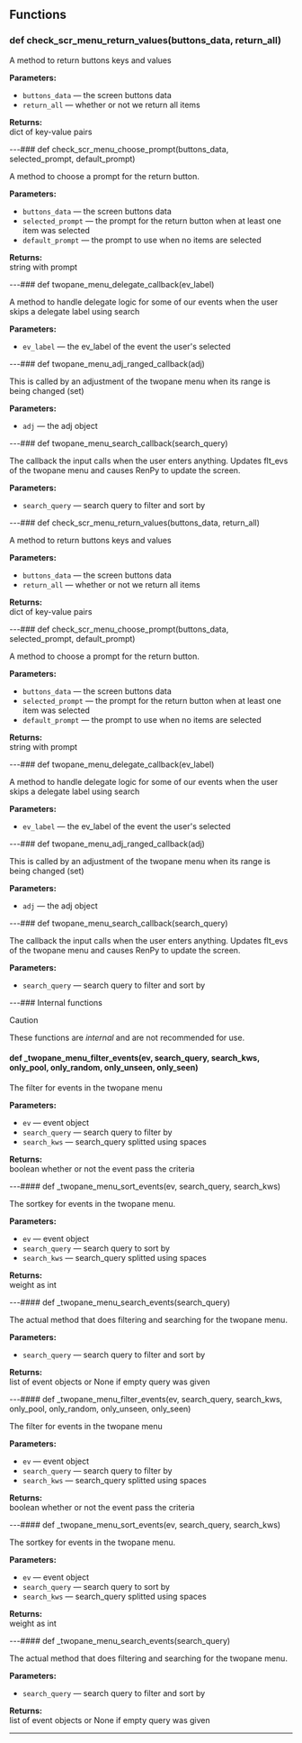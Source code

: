 ## Functions

### def check_scr_menu_return_values(buttons_data, return_all)

A method to return buttons keys and values

**Parameters:**
- `buttons_data` &mdash; the screen buttons data
- `return_all` &mdash; whether or not we return all items


**Returns:**<br>
dict of key-value pairs

---### def check_scr_menu_choose_prompt(buttons_data, selected_prompt, default_prompt)

A method to choose a prompt for the return button.

**Parameters:**
- `buttons_data` &mdash; the screen buttons data
- `selected_prompt` &mdash; the prompt for the return button when at least one item was selected
- `default_prompt` &mdash; the prompt to use when no items are selected


**Returns:**<br>
string with prompt

---### def twopane_menu_delegate_callback(ev_label)

A method to handle delegate logic for some of our events when the user skips a delegate label using search

**Parameters:**
- `ev_label` &mdash; the ev_label of the event the user's selected


---### def twopane_menu_adj_ranged_callback(adj)

This is called by an adjustment of the twopane menu when its range is being changed (set)

**Parameters:**
- `adj` &mdash; the adj object


---### def twopane_menu_search_callback(search_query)

The callback the input calls when the user enters anything. Updates flt_evs of the twopane menu and causes RenPy to update the screen.

**Parameters:**
- `search_query` &mdash; search query to filter and sort by


---### def check_scr_menu_return_values(buttons_data, return_all)

A method to return buttons keys and values

**Parameters:**
- `buttons_data` &mdash; the screen buttons data
- `return_all` &mdash; whether or not we return all items


**Returns:**<br>
dict of key-value pairs

---### def check_scr_menu_choose_prompt(buttons_data, selected_prompt, default_prompt)

A method to choose a prompt for the return button.

**Parameters:**
- `buttons_data` &mdash; the screen buttons data
- `selected_prompt` &mdash; the prompt for the return button when at least one item was selected
- `default_prompt` &mdash; the prompt to use when no items are selected


**Returns:**<br>
string with prompt

---### def twopane_menu_delegate_callback(ev_label)

A method to handle delegate logic for some of our events when the user skips a delegate label using search

**Parameters:**
- `ev_label` &mdash; the ev_label of the event the user's selected


---### def twopane_menu_adj_ranged_callback(adj)

This is called by an adjustment of the twopane menu when its range is being changed (set)

**Parameters:**
- `adj` &mdash; the adj object


---### def twopane_menu_search_callback(search_query)

The callback the input calls when the user enters anything. Updates flt_evs of the twopane menu and causes RenPy to update the screen.

**Parameters:**
- `search_query` &mdash; search query to filter and sort by


---### Internal functions

> [!CAUTION]
> These functions are *internal* and are not recommended for use.

#### def _twopane_menu_filter_events(ev, search_query, search_kws, only_pool, only_random, only_unseen, only_seen)

The filter for events in the twopane menu

**Parameters:**
- `ev` &mdash; event object
- `search_query` &mdash; search query to filter by
- `search_kws` &mdash; search_query splitted using spaces


**Returns:**<br>
boolean whether or not the event pass the criteria

---#### def _twopane_menu_sort_events(ev, search_query, search_kws)

The sortkey for events in the twopane menu.

**Parameters:**
- `ev` &mdash; event object
- `search_query` &mdash; search query to sort by
- `search_kws` &mdash; search_query splitted using spaces


**Returns:**<br>
weight as int

---#### def _twopane_menu_search_events(search_query)

The actual method that does filtering and searching for the twopane menu.

**Parameters:**
- `search_query` &mdash; search query to filter and sort by


**Returns:**<br>
list of event objects or None if empty query was given

---#### def _twopane_menu_filter_events(ev, search_query, search_kws, only_pool, only_random, only_unseen, only_seen)

The filter for events in the twopane menu

**Parameters:**
- `ev` &mdash; event object
- `search_query` &mdash; search query to filter by
- `search_kws` &mdash; search_query splitted using spaces


**Returns:**<br>
boolean whether or not the event pass the criteria

---#### def _twopane_menu_sort_events(ev, search_query, search_kws)

The sortkey for events in the twopane menu.

**Parameters:**
- `ev` &mdash; event object
- `search_query` &mdash; search query to sort by
- `search_kws` &mdash; search_query splitted using spaces


**Returns:**<br>
weight as int

---#### def _twopane_menu_search_events(search_query)

The actual method that does filtering and searching for the twopane menu.

**Parameters:**
- `search_query` &mdash; search query to filter and sort by


**Returns:**<br>
list of event objects or None if empty query was given

---